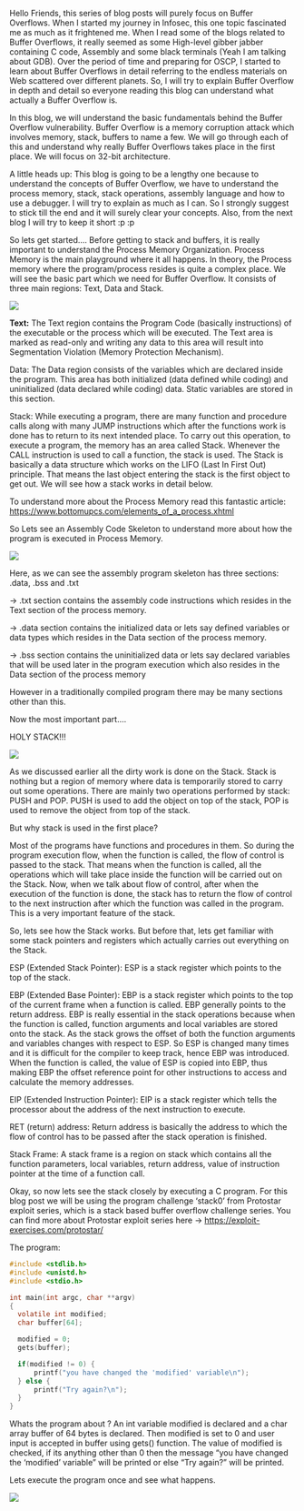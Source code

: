 Hello Friends, this series of blog posts will purely focus on Buffer Overflows. When I started my journey in Infosec, this one topic fascinated me as much as it frightened me. When I read some of the blogs related to Buffer Overflows, it really seemed as some High-level gibber jabber containing C code, Assembly and some black terminals (Yeah I am talking about GDB). Over the period of time and preparing for OSCP, I started to learn about Buffer Overflows in detail referring to the endless materials on Web scattered over different planets. So, I will try to explain Buffer Overflow in depth and detail so everyone reading this blog can understand what actually a Buffer Overflow is.

In this blog, we will understand the basic fundamentals behind the Buffer Overflow vulnerability. Buffer Overflow is a memory corruption attack which involves memory, stack, buffers to name a few. We will go through each of this and understand why really Buffer Overflows takes place in the first place. We will focus on 32-bit architecture.

A little heads up: This blog is going to be a lengthy one because to understand the concepts of Buffer Overflow, we have to understand the process memory, stack, stack operations, assembly language and how to use a debugger. I will try to explain as much as I can. So I strongly suggest to stick till the end and it will surely clear your concepts. Also, from the next blog I will try to keep it short :p :p

So lets get started….
Before getting to stack and buffers, it is really important to understand the Process Memory Organization. Process Memory is the main playground where it all happens. In theory, the Process memory where the program/process resides is quite a complex place. We will see the basic part which we need for Buffer Overflow. It consists of three main regions: Text, Data and Stack.

![](https://github.com/nu11secur1ty/Linux_hardening_and_security/blob/master/Stack/Getting%20Started%20with%20Linux%20Buffer%20Overflows%20x86/wall/1.1.png)

**Text:** The Text region contains the Program Code (basically instructions) of the executable or the process which will be executed. The Text area is marked as read-only and writing any data to this area will result into Segmentation Violation (Memory Protection Mechanism).

Data: The Data region consists of the variables which are declared inside the program. This area has both initialized (data defined while coding) and uninitialized (data declared while coding) data. Static variables are stored in this section.

Stack: While executing a program, there are many function and procedure calls along with many JUMP instructions which after the functions work is done has to return to its next intended place. To carry out this operation, to execute a program, the memory has an area called Stack. Whenever the CALL instruction is used to call a function, the stack is used. The Stack is basically a data structure which works on the LIFO (Last In First Out) principle. That means the last object entering the stack is the first object to get out. We will see how a stack works in detail below.

To understand more about the Process Memory read this fantastic article: https://www.bottomupcs.com/elements_of_a_process.xhtml

So Lets see an Assembly Code Skeleton to understand more about how the program is executed in Process Memory.

![](https://github.com/nu11secur1ty/Linux_hardening_and_security/blob/master/Stack/Getting%20Started%20with%20Linux%20Buffer%20Overflows%20x86/wall/1.2.png)

Here, as we can see the assembly program skeleton has three sections: .data, .bss and .txt

-> .txt section contains the assembly code instructions which resides in the Text section of the process memory.

-> .data section contains the initialized data or lets say defined variables or data types which resides in the Data section of the process memory.

-> .bss section contains the uninitialized data or lets say declared variables that will be used later in the program execution which also resides in the Data section of the process memory

However in a traditionally compiled program there may be many sections other than this.

Now the most important part….

HOLY STACK!!!


![](https://github.com/nu11secur1ty/Linux_hardening_and_security/blob/master/Stack/Getting%20Started%20with%20Linux%20Buffer%20Overflows%20x86/wall/1.3.png)


As we discussed earlier all the dirty work is done on the Stack. Stack is nothing but a region of memory where data is temporarily stored to carry out some operations. There are mainly two operations performed by stack: PUSH and POP. PUSH is used to add the object on top of the stack, POP is used to remove the object from top of the stack.

But why stack is used in the first place?

Most of the programs have functions and procedures in them. So during the program execution flow, when the function is called, the flow of control is passed to the stack. That means when the function is called, all the operations which will take place inside the function will be carried out on the Stack. Now, when we talk about flow of control, after when the execution of the function is done, the stack has to return the flow of control to the next instruction after which the function was called in the program. This is a very important feature of the stack.

So, lets see how the Stack works. But before that, lets get familiar with some stack pointers and registers which actually carries out everything on the Stack.

ESP (Extended Stack Pointer): ESP is a stack register which points to the top of the stack.

EBP (Extended Base Pointer): EBP is a stack register which points to the top of the current frame when a function is called. EBP generally points to the return address. EBP is really essential in the stack operations because when the function is called, function arguments and local variables are stored onto the stack. As the stack grows the offset of both the function arguments and variables changes with respect to ESP. So ESP is changed many times and it is difficult for the compiler to keep track, hence EBP was introduced. When the function is called, the value of ESP is copied into EBP, thus making EBP the offset reference point for other instructions to access and calculate the memory addresses.

EIP (Extended Instruction Pointer): EIP is a stack register which tells the processor about the address of the next instruction to execute.

RET (return) address: Return address is basically the address to which the flow of control has to be passed after the stack operation is finished.

Stack Frame: A stack frame is a region on stack which contains all the function parameters, local variables, return address, value of instruction pointer at the time of a function call.

Okay, so now lets see the stack closely by executing a C program. For this blog post we will be using the program challenge ‘stack0’ from Protostar exploit series, which is a stack based buffer overflow challenge series.
You can find more about Protostar exploit series here -> https://exploit-exercises.com/protostar/

The program:

```c
#include <stdlib.h>
#include <unistd.h>
#include <stdio.h>

int main(int argc, char **argv)
{
  volatile int modified;
  char buffer[64];

  modified = 0;
  gets(buffer);

  if(modified != 0) {
      printf("you have changed the 'modified' variable\n");
  } else {
      printf("Try again?\n");
  }
}
```

Whats the program about ?
An int variable modified is declared and a char array buffer of 64 bytes is declared. Then modified is set to 0 and user input is accepted in buffer using gets() function. The value of modified is checked, if its anything other than 0 then the message “you have changed the ‘modified’ variable” will be printed or else “Try again?” will be printed.

Lets execute the program once and see what happens.


![](https://github.com/nu11secur1ty/Linux_hardening_and_security/blob/master/Stack/Getting%20Started%20with%20Linux%20Buffer%20Overflows%20x86/wall/1.4.png)



